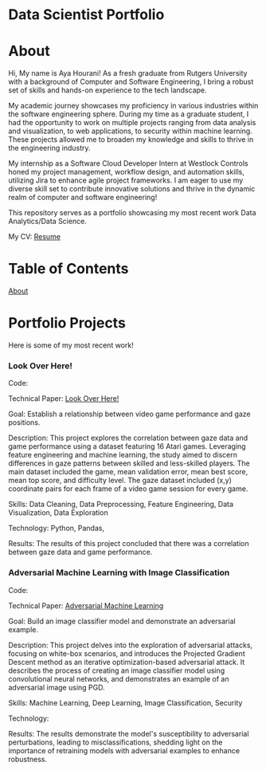 # Data Scientist Portfolio

# About

Hi, My name is Aya Hourani! As a fresh graduate from Rutgers University with a background of Computer and Software Engineering, I bring a robust set of skills and hands-on experience to the tech landscape. 

My academic journey showcases my proficiency in various industries within the software engineering sphere. During my time as a graduate student, I had the opportunity to work on multiple projects ranging from data analysis and visualization, to web applications, to security within machine learning. These projects allowed me to broaden my knowledge and skills to thrive in the engineering industry. 

My internship as a Software Cloud Developer Intern at Westlock Controls honed my project management, workflow design, and automation skills, utilizing Jira to enhance agile project frameworks. I am eager to use my diverse skill set to contribute innovative solutions and thrive in the dynamic realm of computer and software engineering!

This repository serves as a portfolio showcasing my most recent work Data Analytics/Data Science.

My CV: [Resume](Resume.pdf)

# Table of Contents

[About](https://github.com/ahourani2000/Data-Scientist-Portfolio/edit/main/README.md#about)

# Portfolio Projects

Here is some of my most recent work! 

### Look Over Here!
Code: 

Technical Paper: [Look Over Here!](Final_MS_Technical_Paper.pdf)

Goal: Establish a relationship between video game performance and gaze positions.

Description: This project explores the correlation between gaze data and game performance using a dataset featuring 16 Atari games. Leveraging feature engineering and machine learning, the study aimed to discern differences in gaze patterns between skilled and less-skilled players. The main dataset included the game, mean validation error, mean best score, mean top score, and difficulty level. The gaze dataset included (x,y) coordinate pairs for each frame of a video game session for every game.

Skills: Data Cleaning, Data Preprocessing, Feature Engineering, Data Visualization, Data Exploration

Technology: Python, Pandas, 

Results: The results of this project concluded that there was a correlation between gaze data and game performance. 

### Adversarial Machine Learning with Image Classification
Code: 

Technical Paper: [Adversarial Machine Learning](https://github.com/ahourani2000/Data-Scientist-Portfolio/blob/8ccfeaab108f17898e33146f6deb3eb55ac70364/CSS%20Final%20Project%20Report.pdf)

Goal: Build an image classifier model and demonstrate an adversarial example.

Description: This project delves into the exploration of adversarial attacks, focusing on white-box scenarios, and introduces the Projected Gradient Descent method as an iterative optimization-based adversarial attack. It describes the process of creating an image classifier model using convolutional neural networks, and demonstrates an example of an adversarial image using PGD.

Skills: Machine Learning, Deep Learning, Image Classification, Security 

Technology:

Results: The results demonstrate the model's susceptibility to adversarial perturbations, leading to misclassifications, shedding light on the importance of retraining models with adversarial examples to enhance robustness.
